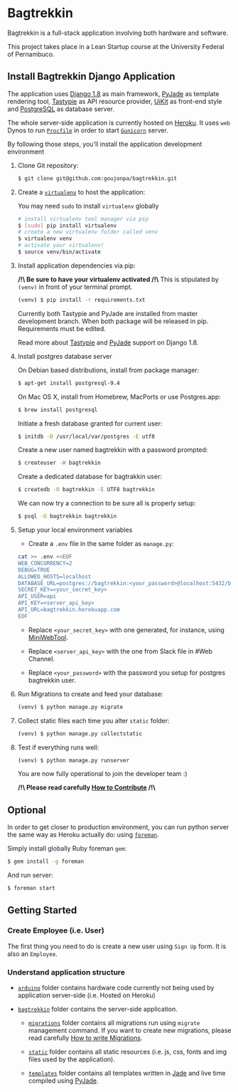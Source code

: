 # Bagtrekkin

Bagtrekkin is a full-stack application involving both hardware and software.

This project takes place in a Lean Startup course at the University Federal of Pernambuco.

## Install Bagtrekkin Django Application

The application uses [Django 1.8](https://docs.djangoproject.com/en/1.8/) as main framework, [PyJade](https://github.com/syrusakbary/pyjade) as template rendering tool, [Tastypie](https://django-tastypie.readthedocs.org/en/latest/) as API resource provider, [UiKit](http://getuikit.com/index.html) as front-end style and [PostgreSQL](http://www.postgresql.org/download/) as database server.

The whole server-side application is currently hosted on [Heroku](https://devcenter.heroku.com/articles/getting-started-with-django). It uses `web` Dynos to run [`Procfile`](https://github.com/goujonpa/bagtrekkin/blob/master/Procfile) in order to start [`Gunicorn`](http://gunicorn.org) server.

By following those steps, you'll install the application development environment

1. Clone Git repository:

	```bash
	$ git clone git@github.com:goujonpa/bagtrekkin.git
	```

2. Create a [`virtualenv`](https://virtualenv.pypa.io/en/latest/index.html) to host the application:

	You may need `sudo` to install `virtualenv` globally
	```bash
	# install virtualenv tool manager via pip
	$ [sudo] pip install virtualenv
	# create a new virtualenv folder called venv
	$ virtualenv venv
	# activate your virtualenv!
	$ source venv/bin/activate
	```

3. Install application dependencies via pip:

	**/!\ Be sure to have your virtualenv activated /!\\**
	This is stipulated by `(venv)` in front of your terminal prompt.

	```bash
	(venv) $ pip install -r requirements.txt
	```

	Currently both Tastypie and PyJade are installed from master development branch. When both package will be released in pip. Requirements must be edited.

	Read more about [Tastypie](https://github.com/django-tastypie/django-tastypie/issues/1293) and [PyJade](https://github.com/syrusakbary/pyjade/issues/185) support on Django 1.8.

4. Install postgres database server

	On Debian based distributions, install from package manager:
	```bash
	$ apt-get install postgresql-9.4
	```

	On Mac OS X, install from Homebrew, MacPorts or use Postgres.app:
	```bash
	$ brew install postgresql
	```

	Initiate a fresh database granted for current user:
	```bash
	$ initdb -D /usr/local/var/postgres -E utf8
	```

	Create a new user named bagtrekkin with a password prompted:

	```bash
	$ createuser -W bagtrekkin
	```

	Create a dedicated database for bagtrakkin user:
	```bash
	$ createdb -O bagtrekkin -E UTF8 bagtrekkin
	```

	We can now try a connection to be sure all is properly setup:

	```bash
	$ psql -U bagtrekkin bagtrekkin
	```

5. Setup your local environment variables

	* Create a `.env` file in the same folder as `manage.py`:
	```bash
	cat >> .env <<EOF
	WEB_CONCURRENCY=2
	DEBUG=TRUE
	ALLOWED_HOSTS=localhost
	DATABASE_URL=postgres://bagtrekkin:<your_password>@localhost:5432/bagtrekkin
	SECRET_KEY=<your_secret_key>
	API_USER=api
	API_KEY=<server_api_key>
	API_URL=bagtrekkin.herokuapp.com
	EOF
	```

	* Replace `<your_secret_key>` with one generated, for instance, using [MiniWebTool](http://www.miniwebtool.com/django-secret-key-generator/).

	* Replace `<server_api_key>` with the one from Slack file in #Web Channel.

	* Replace `<your_password>` with the password you setup for postgres bagtrekkin user.

6. Run Migrations to create and feed your database:

	```bash
	(venv) $ python manage.py migrate
	```

7. Collect static files each time you alter `static` folder:

	```bash
	(venv) $ python manage.py collectstatic
	```

8. Test if everything runs well:

	```bash
	(venv) $ python manage.py runserver
	```

	You are now fully operational to join the developer team :)

	**/!\ Please read carefully [How to Contribute](https://github.com/goujonpa/bagtrekkin/blob/master/CONTRIBUTE.md) /!\\**

## Optional

In order to get closer to production environment, you can run python server the same way as Heroku actually do: using [`foreman`](https://github.com/ddollar/foreman).

Simply install globally Ruby foreman `gem`:

```bash
$ gem install -g foreman
```

And run server:

```bash
$ foreman start
```

## Getting Started

### Create Employee (i.e. User)

The first thing you need to do is create a new user using `Sign Up` form. It is also an `Employee`.

### Understand application structure

*	[`arduino`](https://github.com/goujonpa/bagtrekkin/blob/master/arduino/) folder contains hardware code currently not being used by application server-side (i.e. Hosted on Heroku)

* [`bagtrekkin`](https://github.com/goujonpa/bagtrekkin/blob/master/bagtrekkin/) folder contains the server-side application.

	* [`migrations`](https://github.com/goujonpa/bagtrekkin/blob/master/bagtrekkin/migrations/) folder contains all migrations run using `migrate` management command. If you want to create new migrations, please read carefully [How to write Migrations](https://github.com/goujonpa/bagtrekkin/blob/master/MIGRATIONS.md).

	* [`static`](https://github.com/goujonpa/bagtrekkin/blob/master/bagtrekkin/static/) folder contains all static resources (i.e. js, css, fonts and img files used by the application).

	* [`templates`](https://github.com/goujonpa/bagtrekkin/blob/master/bagtrekkin/templates/) folder contains all templates written in [Jade](http://jade-lang.com) and live time compiled using [PyJade](https://github.com/syrusakbary/pyjade).
